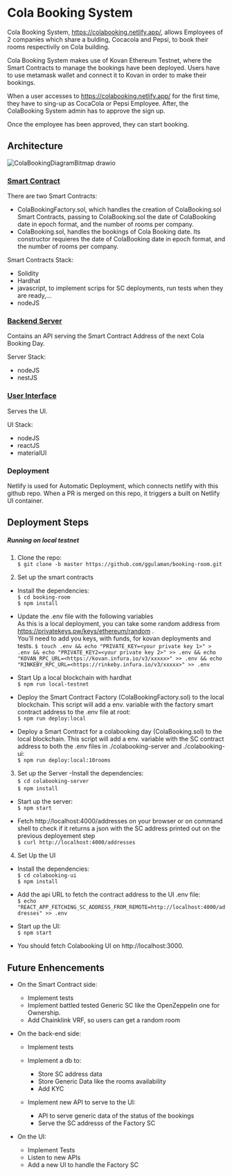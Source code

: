 # Cola Booking System

Cola Booking System, https://colabooking.netlify.app/, allows Employees of 2 companies which share a bulding, Cocacola and Pepsi, to book their rooms respectivily on Cola building.

Cola Booking System makes use of Kovan Ethereum Testnet, where the Smart Contracts to manage the bookings have been deployed. Users have to use metamask wallet and connect it to Kovan in order to make their bookings.

When a user accesses to https://colabooking.netlify.app/ for the first time, they have to sing-up as CocaCola or Pepsi Employee. After, the ColaBooking System admin has to approve the sign up.

Once the employee has been approved, they can start booking.


## Architecture
![ColaBookingDiagramBitmap drawio](https://user-images.githubusercontent.com/90729367/173258938-23425a8e-0c04-45a3-b31f-b2ba91c3b137.png)

### [Smart Contract](https://github.com/ggulaman/booking-room/tree/master/contracts)
There are two Smart Contracts:
- ColaBookingFactory.sol, which handles the creation of ColaBooking.sol Smart Contracts, passing to ColaBooking.sol the date of ColaBooking date in epoch format, and the number of rooms per company.
- ColaBooking.sol, handles the bookings of Cola Booking date. Its constructor requieres the date of ColaBooking date in epoch format, and the number of rooms per company.

Smart Contracts Stack:
- Solidity
- Hardhat
- javascript, to implement scrips for SC deployments, run tests when they are ready,...
- nodeJS

### [Backend Server](https://github.com/ggulaman/booking-room/tree/master/colabooking-server)
Contains an API serving the Smart Contract Address of the next Cola Booking Day.

Server Stack:
- nodeJS
- nestJS

### [User Interface](https://github.com/ggulaman/booking-room/tree/master/colabooking-ui)
Serves the UI.

UI Stack:
- nodeJS
- reactJS
- materialUI

### Deployment
Netlify is used for Automatic Deployment, which connects netlify with this github repo.
When a PR is merged on this repo, it triggers a built on Netlify UI container.

## Deployment Steps
##### Running on local testnet
1. Clone the repo:\
`$ git clone -b master https://github.com/ggulaman/booking-room.git`

2. Set up the smart contracts
- Install the dependencies:\
`$ cd booking-room`\
`$ npm install`

- Update the .env file with the following variables\
As this is a local deployment, you can take some random address from https://privatekeys.pw/keys/ethereum/random .\
You'll need to add you keys, with funds, for kovan deployments and tests.
`$ touch .env && echo "PRIVATE_KEY=<your private key 1>" > .env &&
echo "PRIVATE_KEY2=<your private key 2>" >> .env &&
echo "KOVAN_RPC_URL=<https://kovan.infura.io/v3/xxxxx>" >> .env &&
 echo "RINKEBY_RPC_URL=<https://rinkeby.infura.io/v3/xxxxx>" >> .env`

- Start Up a local blockchain with hardhat\
`$ npm run local-testnet`

- Deploy the Smart Contract Factory (ColaBookingFactory.sol) to the local blockchain.
This script will add a env. variable with the factory smart contract address to the .env file at root:\
`$ npm run deploy:local`

- Deploy a Smart Contract for a colabooking day (ColaBooking.sol) to the local blockchain.
This script will add a env. variable with the SC contract address to both the .env files in ./colabooking-server and ./colabooking-ui:\
`$ npm run deploy:local:10rooms`

3. Set up the Server
-Install the dependencies:\
`$ cd colabooking-server`\
`$ npm install`

- Start up the server:\
`$ npm start`

- Fetch http://localhost:4000/addresses on your browser or on command shell to check if it returns a json with the SC address printed out on the previous deployement step\
`$ curl http://localhost:4000/addresses`

4. Set Up the UI
- Install the dependencies:\
`$ cd colabooking-ui`\
`$ npm install`

- Add the api URL to fetch the contract address to the UI .env file:\
`$ echo "REACT_APP_FETCHING_SC_ADDRESS_FROM_REMOTE=http://localhost:4000/addresses" >> .env`

- Start up the UI:\
`$ npm start`

- You should fetch Colabooking UI on http://localhost:3000.

## Future Enhencements
* On the Smart Contract side:
  * Implement tests
  * Implement battled tested Generic SC like the OpenZeppelin one for Ownership.
  * Add Chainklink VRF, so users can get a random room

* On the back-end side:
  * Implement tests
  * Implement a db to:
    * Store SC address data
    * Store Generic Data like the rooms availability
    * Add KYC

  * Implement new API to serve to the UI:
    * API to serve generic data of the status of the bookings
    * Serve the SC addresss of the Factory SC

* On the UI:
  * Implement Tests
  * Listen to new APIs
  * Add a new UI to handle the Factory SC
